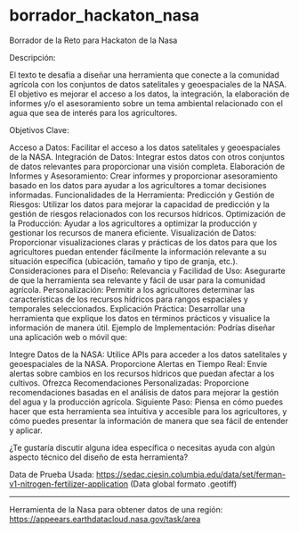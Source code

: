 # borrador_hackaton_nasa
Borrador de la Reto para Hackaton de la Nasa

Descripción:

El texto te desafía a diseñar una herramienta que conecte a la comunidad agrícola con los conjuntos de datos satelitales y geoespaciales de la NASA. El objetivo es mejorar el acceso a los datos, la integración, la elaboración de informes y/o el asesoramiento sobre un tema ambiental relacionado con el agua que sea de interés para los agricultores.

Objetivos Clave:

Acceso a Datos: Facilitar el acceso a los datos satelitales y geoespaciales de la NASA.
Integración de Datos: Integrar estos datos con otros conjuntos de datos relevantes para proporcionar una visión completa.
Elaboración de Informes y Asesoramiento: Crear informes y proporcionar asesoramiento basado en los datos para ayudar a los agricultores a tomar decisiones informadas.
Funcionalidades de la Herramienta:
Predicción y Gestión de Riesgos: Utilizar los datos para mejorar la capacidad de predicción y la gestión de riesgos relacionados con los recursos hídricos.
Optimización de la Producción: Ayudar a los agricultores a optimizar la producción y gestionar los recursos de manera eficiente.
Visualización de Datos: Proporcionar visualizaciones claras y prácticas de los datos para que los agricultores puedan entender fácilmente la información relevante a su situación específica (ubicación, tamaño y tipo de granja, etc.).
Consideraciones para el Diseño:
Relevancia y Facilidad de Uso: Asegurarte de que la herramienta sea relevante y fácil de usar para la comunidad agrícola.
Personalización: Permitir a los agricultores determinar las características de los recursos hídricos para rangos espaciales y temporales seleccionados.
Explicación Práctica: Desarrollar una herramienta que explique los datos en términos prácticos y visualice la información de manera útil.
Ejemplo de Implementación:
Podrías diseñar una aplicación web o móvil que:

Integre Datos de la NASA: Utilice APIs para acceder a los datos satelitales y geoespaciales de la NASA.
Proporcione Alertas en Tiempo Real: Envíe alertas sobre cambios en los recursos hídricos que puedan afectar a los cultivos.
Ofrezca Recomendaciones Personalizadas: Proporcione recomendaciones basadas en el análisis de datos para mejorar la gestión del agua y la producción agrícola.
Siguiente Paso:
Piensa en cómo puedes hacer que esta herramienta sea intuitiva y accesible para los agricultores, y cómo puedes presentar la información de manera que sea fácil de entender y aplicar.

¿Te gustaría discutir alguna idea específica o necesitas ayuda con algún aspecto técnico del diseño de esta herramienta?



Data de Prueba Usada: https://sedac.ciesin.columbia.edu/data/set/ferman-v1-nitrogen-fertilizer-application (Data global formato .geotiff)


---

Herramienta de la Nasa para obtener datos de una región: https://appeears.earthdatacloud.nasa.gov/task/area

